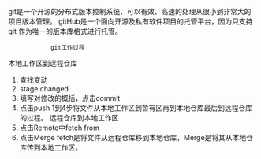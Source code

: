 git是一个开源的分布式版本控制系统，可以有效、高速的处理从很小到非常大的项目版本管理。
gitHub是一个面向开源及私有软件项目的托管平台，因为只支持git 作为唯一的版本库格式进行托管。
                
                
                
                git工作过程
 本地工作区到远程仓库
   1. 查找变动
   2. stage changed
   3. 填写对修改的概括，点击commit
   4. 点击push
    1到4步将文件从本地工作区到暂有区再到本地仓库最后到远程仓库的过程。
 远程仓库到本地工作区
   1. 点击Remote中fetch from
   2. 点击Merge
   fetch是将文件从远程仓库移到本地仓库，Merge是将其从本地仓库传到本地工作区。
